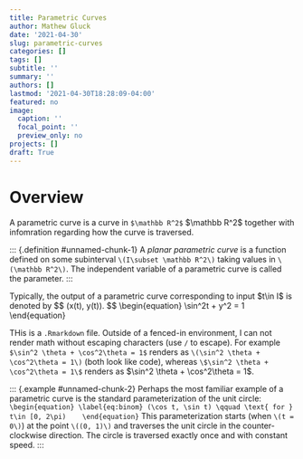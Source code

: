 ```yaml
---
title: Parametric Curves
author: Mathew Gluck
date: '2021-04-30'
slug: parametric-curves
categories: []
tags: []
subtitle: ''
summary: ''
authors: []
lastmod: '2021-04-30T18:28:09-04:00'
featured: no
image:
  caption: ''
  focal_point: ''
  preview_only: no
projects: []
draft: True
---
```

# Overview 
A parametric curve is a curve in `$\mathbb R^2$` \$\mathbb R^2\$ together with infomration regarding how the curve is traversed. 



::: {.definition #unnamed-chunk-1}
A _planar parametric curve_ is a function defined on some subinterval `\(I\subset \mathbb R^2\)` taking values in `\(\mathbb R^2\)`. The independent variable of a parametric curve is called the parameter. 
:::

Typically, the output of a parametric curve corresponding to input \$t\in I\$ is denoted by 
\$\$
    (x(t), y(t)). 
\$\$
\\begin{equation}
  \sin^2t + y^2 = 1
\\end{equation}


THis is a `.Rmarkdown` file. Outside of a fenced-in environment, I can not render math without escaping characters (use `/` to escape). For example `$\sin^2 \theta + \cos^2\theta = 1$` renders as `\(\sin^2 \theta + \cos^2\theta = 1\)` (both look like code), whereas `\$\sin^2 \theta + \cos^2\theta = 1\$` renders as \$\sin^2 \theta + \cos^2\theta = 1\$. 


::: {.example #unnamed-chunk-2}
Perhaps the most familiar example of a parametric curve is the standard parameterization of the unit circle: 
`\begin{equation}
\label{eq:binom}
    (\cos t, \sin t) \qquad \text{ for } t\in [0, 2\pi)   
\end{equation}`
This parameterization starts (when `\(t = 0\)`) at the point `\((0, 1)\)` and traverses the unit circle in the counter-clockwise direction. The circle is traversed exactly once and with constant speed. 
:::



